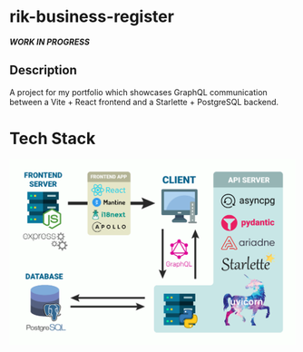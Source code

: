 # rik-business-register

***WORK IN PROGRESS***

## Description
A project for my portfolio which showcases GraphQL communication between a Vite + React frontend and a Starlette + PostgreSQL backend.

# Tech Stack
![Tech Stack](artwork/tech_stack_v3.png)
